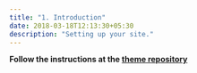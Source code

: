 ```yaml
---
title: "1. Introduction"
date: 2018-03-18T12:13:30+05:30
description: "Setting up your site."
---
```

  


**Follow the instructions at the [theme repository](https://github.com/stealsocks/100-things#installation)**



